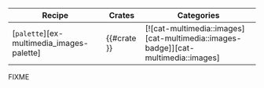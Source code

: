 | Recipe | Crates | Categories |
|--------|--------|------------|
| [`palette`][ex-multimedia_images-palette] | {{#crate }} | [![cat-multimedia::images][cat-multimedia::images-badge]][cat-multimedia::images] |

<div class="hidden">
FIXME
</div>
